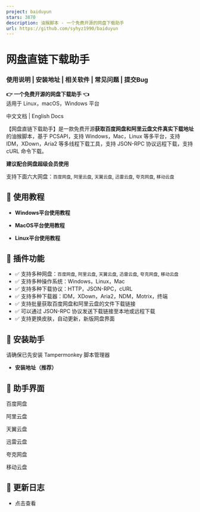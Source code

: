 ```yaml
---
project: baiduyun
stars: 3870
description: 油猴脚本 - 一个免费开源的网盘下载助手
url: https://github.com/syhyz1990/baiduyun
---
```


网盘直链下载助手
========

### 使用说明 | 安装地址 | 相关软件 | 常见问题 | 提交Bug

**👉 一个免费开源的网盘下载助手 👈**  
适用于 Linux，macOS，Windows 平台

  

中文文档 | English Docs

【网盘直链下载助手】是一款免费开源**获取百度网盘和阿里云盘文件真实下载地址**的油猴脚本，基于 PCSAPI，支持 Windows，Mac，Linux 等多平台，支持 IDM，XDown，Aria2 等多线程下载工具，支持 JSON-RPC 协议远程下载，支持 cURL 命令下载。

**建议配合网盘超级会员使用**

支持下面六大网盘：`百度网盘`, `阿里云盘`, `天翼云盘`, `迅雷云盘`, `夸克网盘`, `移动云盘`

📖 使用教程
-------

-   **Windows平台使用教程**
    
-   **MacOS平台使用教程**
    
-   **Linux平台使用教程**
    

🔧 插件功能
-------

-   ✅ 支持多种网盘：`百度网盘`, `阿里云盘`, `天翼云盘`, `迅雷云盘`, `夸克网盘`, `移动云盘`
-   ✅ 支持多种操作系统：Windows，Linux，Mac
-   ✅ 支持多种下载协议：HTTP，JSON-RPC，cURL
-   ✅ 支持多种下载器：IDM，XDown，Aria2，NDM，Motrix，终端
-   ✅ 支持批量获取百度网盘和阿里云盘的文件下载链接
-   ✅ 可以通过 JSON-RPC 协议发送下载链接至本地或远程下载
-   ✅ 支持更换皮肤，自动更新，新版网盘界面

💽 安装助手
-------

请确保已先安装 Tampermonkey 脚本管理器

-   **安装地址（推荐）**

🎨 助手界面
-------

百度网盘

阿里云盘

天翼云盘

迅雷云盘

夸克网盘

移动云盘

📝 更新日志
-------

-   点击查看

